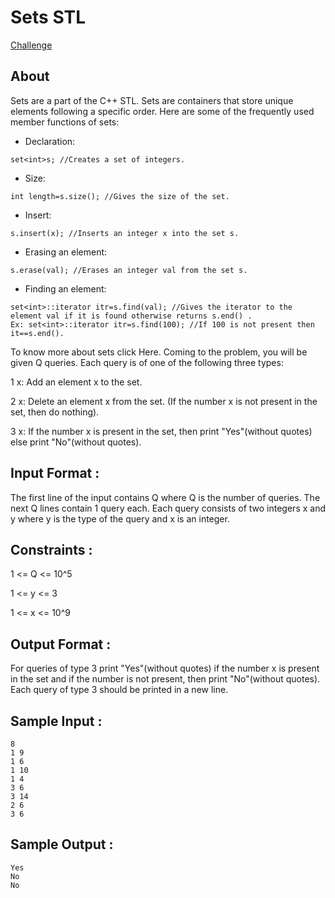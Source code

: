 # Sets STL

[Challenge]()

## About

Sets are a part of the C++ STL. Sets are containers that store unique elements following a specific order. Here are some of the frequently used member functions of sets:

+ Declaration:
```
set<int>s; //Creates a set of integers.
```
+ Size:
```
int length=s.size(); //Gives the size of the set.
```
+ Insert:
```
s.insert(x); //Inserts an integer x into the set s.
```
+ Erasing an element:
```
s.erase(val); //Erases an integer val from the set s.
```
+ Finding an element:
```
set<int>::iterator itr=s.find(val); //Gives the iterator to the element val if it is found otherwise returns s.end() .
Ex: set<int>::iterator itr=s.find(100); //If 100 is not present then it==s.end().
```
To know more about sets click Here. Coming to the problem, you will be given Q queries. Each query is of one of the following three types:

1 x: Add an element x to the set.

2 x: Delete an element x from the set. (If the number x is not present in the set, then do nothing).

3 x: If the number x is present in the set, then print "Yes"(without quotes) else print "No"(without quotes).


## Input Format :

The first line of the input contains Q where Q is the number of queries. The next Q lines contain 1 query each. Each query consists of two integers x and y where y is the type of the query and x is an integer.

## Constraints :

1 <= Q <= 10^5

1 <= y <= 3

1 <= x <= 10^9

## Output Format :

For queries of type 3 print "Yes"(without quotes) if the number x is present in the set and if the number is not present, then print "No"(without quotes).
Each query of type 3 should be printed in a new line.


## Sample Input :
```
8
1 9
1 6
1 10
1 4
3 6
3 14
2 6
3 6
```
## Sample Output :
```
Yes
No
No
```
